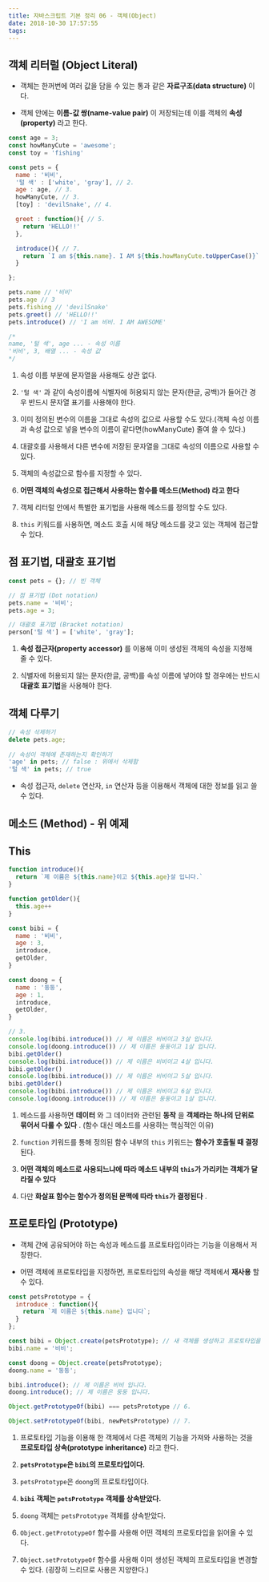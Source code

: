 ```yaml
---
title: 자바스크립트 기본 정리 06 - 객체(Object)
date: 2018-10-30 17:57:55
tags:
---
```


## 객체 리터럴 (Object Literal)

- 객체는 한꺼번에 여러 값을 담을 수 있는 통과 같은 **자료구조(data structure)** 이다. 

- 객체 안에는 **이름-값 쌍(name-value pair)** 이 저장되는데 이를 객체의 **속성(property)** 라고 한다.


```javascript
const age = 3;
const howManyCute = 'awesome';
const toy = 'fishing'

const pets = {
  name : '비비',
  '털 색' : ['white', 'gray'], // 2.
  age : age, // 3.
  howManyCute, // 3.
  [toy] : 'devilSnake', // 4.

  greet : function(){ // 5.
    return 'HELLO!!'
  },

  introduce(){ // 7.
    return `I am ${this.name}. I AM ${this.howManyCute.toUpperCase()}` // 8.
  }

};

pets.name // '비비'
pets.age // 3
pets.fishing // 'devilSnake'
pets.greet() // 'HELLO!!'
pets.introduce() // 'I am 비비. I AM AWESOME'

/*
name, '털 색', age ... - 속성 이름
'비비', 3, 배열 ... - 속성 값
*/
```

1. 속성 이름 부분에 문자열을 사용해도 상관 없다.

1. `'털 색'` 과 같이 속성이름에 식별자에 허용되지 않는 문자(한글, 공백)가 들어간 경우 반드시 문자열 표기를 사용해야 한다.

1. 이미 정의된 변수의 이름을 그대로 속성의 값으로 사용할 수도 있다.(객체 속성 이름과 속성 값으로 넣을 변수의 이름이 같다면(howManyCute) 줄여 쓸 수 있다.)

1. 대괄호를 사용해서 다른 변수에 저장된 문자열을 그대로 속성의 이름으로 사용할 수 있다.

1. 객체의 속성값으로 함수를 지정할 수 있다. 

1. **어떤 객체의 속성으로 접근해서 사용하는 함수를 메소드(Method) 라고 한다**

1. 객체 리터럴 안에서 특별한 표기법을 사용해 메소드를 정의할 수도 있다.

1. `this` 키워드를 사용하면, 메소드 호출 시에 해당 메소드를 갖고 있는 객체에 접근할 수 있다.


## 점 표기법, 대괄호 표기법

```js
const pets = {}; // 빈 객체

// 점 표기법 (Dot notation)
pets.name = '비비';
pets.age = 3;

// 대괄호 표기법 (Bracket notation)
person['털 색'] = ['white', 'gray'];
```

1. **속성 접근자(property accessor)** 를 이용해 이미 생성된 객체의 속성을 지정해 줄 수 있다.

1. 식별자에 허용되지 않는 문자(한글, 공백)를 속성 이름에 넣어야 할 경우에는 반드시 **대괄호 표기법**을 사용해야 한다.


## 객체 다루기

```js
// 속성 삭제하기
delete pets.age;
  
// 속성이 객체에 존재하는지 확인하기
'age' in pets; // false : 위에서 삭제함
'털 색' in pets; // true
```

- 속성 접근자, `delete` 연산자, `in` 연산자 등을 이용해서 객체에 대한 정보를 읽고 쓸 수 있다.


## 메소드 (Method) - 위 예제


## This 
 
```js
function introduce(){
  return `제 이름은 ${this.name}이고 ${this.age}살 입니다.`
}

function getOlder(){
  this.age++
}

const bibi = {
  name : '비비',
  age : 3,
  introduce,
  getOlder,
}

const doong = {
  name : '둥둥',
  age : 1,
  introduce,
  getOlder,
}

// 3.
console.log(bibi.introduce()) // 제 이름은 비비이고 3살 입니다.
console.log(doong.introduce()) // 제 이름은 둥둥이고 1살 입니다.
bibi.getOlder()
console.log(bibi.introduce()) // 제 이름은 비비이고 4살 입니다.
bibi.getOlder()
console.log(bibi.introduce()) // 제 이름은 비비이고 5살 입니다.
bibi.getOlder()
console.log(bibi.introduce()) // 제 이름은 비비이고 6살 입니다.
console.log(doong.introduce()) // 제 이름은 둥둥이고 1살 입니다.
```

1. 메소드를 사용하면 **데이터** 와 그 데이터와 관련된 **동작** 을 **객체라는 하나의 단위로 묶어서 다룰 수 있다** . (함수 대신 메소드를 사용하는 핵심적인 이유)

1. `function` 키워드를 통해 정의된 함수 내부의 `this` 키워드는 **함수가 호출될 때 결정** 된다.

1. **어떤 객체의 메소드로 사용되느냐에 따라 메소드 내부의 `this`가 가리키는 객체가 달라질 수 있다**

1. 다만 **화살표 함수는 함수가 정의된 문맥에 따라 `this`가 결정된다** .


## 프로토타입 (Prototype)
    
- 객체 간에 공유되어야 하는 속성과 메소드를 프로토타입이라는 기능을 이용해서 저장한다.

- 어떤 객체에 프로토타입을 지정하면, 프로토타입의 속성을 해당 객체에서 **재사용** 할 수 있다.

```js
const petsPrototype = {
  introduce : function(){
    return `제 이름은 ${this.name} 입니다`;
  }
};

const bibi = Object.create(petsPrototype); // 새 객체를 생성하고 프로토타입을 지정함
bibi.name = '비비';

const doong = Object.create(petsPrototype);
doong.name = '둥둥';

bibi.introduce(); // 제 이름은 비비 입니다.
doong.introduce(); // 제 이름은 둥둥 입니다.

Object.getPrototypeOf(bibi) === petsPrototype // 6.

Object.setPrototypeOf(bibi, newPetsPrototype) // 7.
```

1. 프로토타입 기능을 이용해 한 객체에서 다른 객체의 기능을 가져와 사용하는 것을 **프로토타입 상속(prototype inheritance)** 라고 한다.

1. **`petsPrototype`은 `bibi`의 프로토타입이다.**

1. `petsPrototype`은 `doong`의 프로토타입이다.

1. **`bibi` 객체는 `petsPrototype` 객체를 상속받았다.**

1. `doong` 객체는 `petsPrototype` 객체를 상속받았다.

1. `Object.getPrototypeOf` 함수를 사용해 어떤 객체의 프로토타입을 읽어올 수 있다.

1. `Object.setPrototypeOf` 함수를 사용해 이미 생성된 객체의 프로토타입을 변경할 수 있다. (굉장히 느리므로 사용은 지양한다.)

